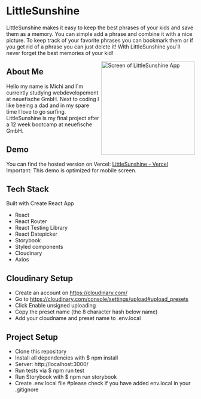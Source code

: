 # LittleSunshine

LittleSunshine makes it easy to keep the best phrases of your kids and save them as a memory. You can simple add a phrase and combine it with a nice picture. To keep track of your favorite phrases you can bookmark them or if you get rid of a phrase you can just delete it! With LittleSunshine you´ll never forget the best memories of your kid!

<img align="right"  src="https://user-images.githubusercontent.com/97166533/161248719-0275a6f6-3dda-4d73-938f-c8deb88e46aa.gif" alt="Screen of LittleSunshine App" width="250px" />

## About Me

Hello my name is Michi and I´m currently studying webdevelopement at neuefische GmbH.
Next to coding I like beeing a dad and in my spare time I love to go surfing.
LittleSunshine is my final project after a 12 week bootcamp at neuefische GmbH.

## Demo

You can find the hosted version on Vercel: [LittleSunshine - Vercel](https://capstone-project-michiberger.vercel.app/)
Important: This demo is optimized for mobile screen.

## Tech Stack 
Built with Create React App

- React
- React Router
- React Testing Library
- React Datepicker
- Storybook
- Styled components
- Cloudinary
- Axios

## Cloudinary Setup

- Create an account on https://cloudinary.com/
- Go to https://cloudinary.com/console/settings/upload#upload_presets
- Click Enable unsigned uploading
- Copy the preset name (the 8 character hash below name)
- Add your cloudname and preset name to .env.local

## Project Setup

- Clone this repository
- Install all dependencies with $ npm install
- Server: http://localhost:3000/
- Run tests via $ npm run test
- Run Storybook with $ npm run storybook
- Create .env.local file #please check if you have added env.local in your .gitignore



